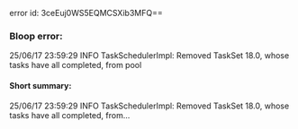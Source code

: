 error id: 3ceEuj0WS5EQMCSXib3MFQ==
### Bloop error:

25/06/17 23:59:29 INFO TaskSchedulerImpl: Removed TaskSet 18.0, whose tasks have all completed, from pool
#### Short summary: 

25/06/17 23:59:29 INFO TaskSchedulerImpl: Removed TaskSet 18.0, whose tasks have all completed, from...